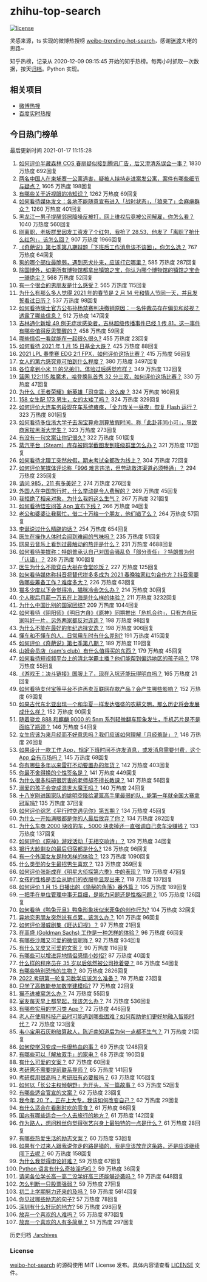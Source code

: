 # zhihu-top-search

[![license](https://img.shields.io/github/license/Arrackisarookie/zhihu-top-search)](https://github.com/Arrackisarookie/zhihu-top-search/blob/master/LICENSE)

灵感来源，ts 实现的微博热搜榜 [weibo-trending-hot-search](https://github.com/justjavac/weibo-trending-hot-search)，感谢[迷渡](https://github.com/justjavac)大佬的思路~

知乎热榜，记录从 2020-12-09 09:15:45 开始的知乎热榜。每两小时抓取一次数据，按天[归档](./archives)。Python 实现。

## 相关项目
+ [微博热搜](https://github.com/Arrackisarookie/weibo-hot-search)
+ [百度实时热搜](https://github.com/Arrackisarookie/baidu-hot-search)

## 今日热门榜单

<!-- Rank Begin -->

最后更新时间 2021-01-17 11:15:28

1. [如何评价半藏森林 COS 春丽疑似接到腾讯广告，后又澄清系误会一事？](https://www.zhihu.com/question/439594856) 1830 万热度 692回复
1. [两名中国人在柬埔寨一公寓遇害，疑被人挟持走进案发公寓，案件有哪些细节与疑点？](https://www.zhihu.com/question/439363050) 1605 万热度 198回复
1. [有哪些关于近视眼的冷知识？](https://www.zhihu.com/question/437446126) 1262 万热度 69回复
1. [如何看待媒体发文：各地不能随意宣布进入「战时状态」，「狼来了」会麻痹群众？](https://www.zhihu.com/question/439609149) 1260 万热度 401回复
1. [黑龙江一男子提醒邻居降噪反被打，网上维权后竟被公司解雇，你怎么看？](https://www.zhihu.com/question/439492690) 1040 万热度 560回复
1. [刚离职，老板群里因发工资发了个红包，我抢了 28.53，他发了「离职了抢什么红包」，该怎么回？](https://www.zhihu.com/question/406777225) 907 万热度 1966回复
1. [《奇葩说》第七季第八期辩题「下班后工作消息该不该回」，你怎么选？](https://www.zhihu.com/question/439692187) 767 万热度 64回复
1. [狗的哪个部位最脆弱，遇到恶犬扑来，应该打它哪里？](https://www.zhihu.com/question/315822708) 585 万热度 287回复
1. [除国博外，如果所有博物馆都拿出镇馆之宝，你认为哪个博物馆的镇馆之宝会一骑绝尘？](https://www.zhihu.com/question/439459795) 568 万热度 52回复
1. [有一个很会的男朋友是什么感受？](https://www.zhihu.com/question/391872560) 565 万热度 115回复
1. [为什么有那么多人觉得 2021 年的春节是 2 月 14 号和情人节同一天，并且发誓看过日历？](https://www.zhihu.com/question/438961635) 537 万热度 98回复
1. [如何看待瑞士官方公布孙杨禁赛判决撤销原因：一名仲裁员存在偏见和歧视？透露了哪些信息？](https://www.zhihu.com/question/439609004) 512 万热度 147回复
1. [吉林通化新增 49 例无症状感染者，吉林超级传播事件已经 1 传 81，这一事件有哪些值得反思警醒的？](https://www.zhihu.com/question/439640554) 458 万热度 59回复
1. [哪些情侣一看就能在一起很久很久?](https://www.zhihu.com/question/309398217) 455 万热度 23回复
1. [如何看待 2021 年 1 月 15 日基金大跌？](https://www.zhihu.com/question/439488842) 425 万热度 88回复
1. [2021 LPL 春季赛 EDG 2:1 FPX，如何评价这场比赛？](https://www.zhihu.com/question/439678590) 415 万热度 56回复
1. [女人的第六感究竟可怕到什么程度？](https://www.zhihu.com/question/33311702) 380 万热度 3497回复
1. [各位拿到小米 11 的兄弟们，体验过后感觉咋样？](https://www.zhihu.com/question/437497000) 349 万热度 132回复
1. [篮网 122:115 胜魔术，哈登换队首秀 32 分三双，如何评价这场比赛？](https://www.zhihu.com/question/439753832) 330 万热度 47回复
1. [为什么《王者荣耀》新英雄「司空震」这么废？](https://www.zhihu.com/question/439314693) 324 万热度 160回复
1. [158 女生配 173 男生，女的太矮了吗？](https://www.zhihu.com/question/438744019) 324 万热度 329回复
1. [如何评价大连车务段现在车系统瘫痪，「全力攻关一昼夜」恢复 Flash 运行？](https://www.zhihu.com/question/439434803) 323 万热度 801回复
1. [如何看待多位浙大学子去淘宝算命测算放假时间，称「此卦非同小可」，导致商家拉黑浙大学生？](https://www.zhihu.com/question/439266362) 323 万热度 273回复
1. [有没有一句文案让你记很久?](https://www.zhihu.com/question/432213645) 322 万热度 501回复
1. [蒸汽平台（Steam）库存被同学截图发到班级群里怎么办？](https://www.zhihu.com/question/397721693) 321 万热度 117回复
1. [如何看待北理工突然放假，期末考试全都改为线上？](https://www.zhihu.com/question/439582454) 304 万热度 72回复
1. [如何评价某媒体评论称「996 难言违法，但劳动救济渠道必须畅通」？](https://www.zhihu.com/question/439481745) 294 万热度 235回复
1. [请问 985，211 有多美好？](https://www.zhihu.com/question/438353781) 274 万热度 276回复
1. [外国人在中国旅行时，什么举动是令人费解的？](https://www.zhihu.com/question/438531327) 269 万热度 45回复
1. [我拒绝了相亲对象，为什么我妈这么生气？](https://www.zhihu.com/question/438882455) 267 万热度 321回复
1. [如何看待悟空问答 App 宣布下线？](https://www.zhihu.com/question/439340180) 266 万热度 94回复
1. [老公和婆婆让我帮忙，借二十万给一个朋友，他们错了么？](https://www.zhihu.com/question/438988401) 264 万热度 57回复
1. [李诞说过什么精辟的话？](https://www.zhihu.com/question/307391327) 254 万热度 654回复
1. [医生在操作人体时会闻到难闻的气味吗？](https://www.zhihu.com/question/438372820) 235 万热度 51回复
1. [网易云音乐上看到过最触动的热评是什么？](https://www.zhihu.com/question/323985794) 231 万热度 4688回复
1. [如何看待美媒称：特朗普承认自己对国会骚乱负「部分责任」？特朗普为何「认错」？](https://www.zhihu.com/question/439017559) 228 万热度 100回复
1. [医生为什么不能穿白大褂在食堂吃饭？](https://www.zhihu.com/question/439426998) 227 万热度 125回复
1. [如何看待媒体称抖音将替代拼多多成为 2021 春晚独家红包合作方？抖音需要做哪些筹备工作？难度多大？](https://www.zhihu.com/question/439647367) 226 万热度 63回复
1. [猫多少度以下会觉得冷，猫咪冷会怎么办？](https://www.zhihu.com/question/418412189) 214 万热度 30回复
1. [个人税后月薪一万五在上海是什么样的体验？](https://www.zhihu.com/question/277693876) 211 万热度 3232回复
1. [为什么中国比别的国家团结?](https://www.zhihu.com/question/385179186) 209 万热度 1044回复
1. [如何看待《阴阳师》《明日方舟》《原神》同期推出「危机合约」，只有方舟玩家叫好一片，另外两家都反对连连？](https://www.zhihu.com/question/439622032) 198 万热度 98回复
1. [为什么不能在最好的年纪选择安逸？](https://www.zhihu.com/question/433551479) 198 万热度 906回复
1. [懂车和不懂车的人，日常用车时有什么差别?](https://www.zhihu.com/question/323302262) 191 万热度 415回复
1. [如何评价《奇葩说》第七季第八期？](https://www.zhihu.com/question/439695417) 189 万热度 119回复
1. [山姆会员店（sam's club）有什么值得买的东西？](https://www.zhihu.com/question/58897556) 179 万热度 45回复
1. [如何看待短视频平台上的清北学霸主播？他们能帮到偏远地区的孩子吗？](https://www.zhihu.com/question/439505036) 178 万热度 55回复
1. [《游戏王：决斗链接》国服上了，现在入坑还能玩得明白吗？](https://www.zhihu.com/question/436884558) 165 万热度 21回复
1. [如何看待支付宝等平台不许再卖互联网存款产品？会产生哪些影响？](https://www.zhihu.com/question/439561713) 152 万热度 69回复
1. [如果古代东北亚出现一个和华夏一样发达强盛的农耕文明，那么历史将会发展成什么样？](https://www.zhihu.com/question/423318234) 152 万热度 90回复
1. [随着骁龙 888 和麒麟 9000 的 5nm 系列轻微翻车现象发生，手机芯片是不是面临了瓶颈？](https://www.zhihu.com/question/437367381) 146 万热度 54回复
1. [女生应该为来月经而不好意思吗？我们应该如何理解「月经羞耻」？](https://www.zhihu.com/question/439002774) 146 万热度 26回复
1. [如果设计一款工作 App，规定下班时间不许发消息，或发消息需要付费，这个 App 会有市场吗？](https://www.zhihu.com/question/439733944) 145 万热度 68回复
1. [你有哪些多年以来雷打不动要置办的年货？](https://www.zhihu.com/question/39640704) 142 万热度 403回复
1. [你最不舍得换的个性签名是？](https://www.zhihu.com/question/363666577) 141 万热度 449回复
1. [为什么很多科研很厉害的老师却不擅长教课？](https://www.zhihu.com/question/28692518) 141 万热度 56回复
1. [溺爱的孩子会变成混世大魔王吗？](https://www.zhihu.com/question/40523986) 140 万热度 24回复
1. [十八岁刚进国家队的姚明空降给灌篮高手里最弱的队，能第一年就全国大赛拿冠军吗?](https://www.zhihu.com/question/438405250) 135 万热度 37回复
1. [如何评价综艺《平行时空遇见你》第五期？](https://www.zhihu.com/question/439440841) 134 万热度 45回复
1. [为什么一开始满眼都是你的人最后放弃了你？](https://www.zhihu.com/question/437654996) 134 万热度 282回复
1. [为什么车商 2000 块收的车，5000 块卖掉还一直强调自己卖车没赚钱？](https://www.zhihu.com/question/434339039) 133 万热度 137回复
1. [如何评价《原神》游戏活动「无相交响诗」？](https://www.zhihu.com/question/439643458) 129 万热度 34回复
1. [银行大龄剩女的最后归宿都是什么?](https://www.zhihu.com/question/429775260) 126 万热度 96回复
1. [有一个外国女友是种怎样的体验？](https://www.zhihu.com/question/27428976) 123 万热度 1090回复
1. [什么类型的女生最招男生喜欢？](https://www.zhihu.com/question/410755157) 123 万热度 359回复
1. [如何评价张新成在《明星大侦探第六季》中的表现？](https://www.zhihu.com/question/439508998) 119 万热度 47回复
1. [女孩的性格是否会从她们的衣服中显现出来？](https://www.zhihu.com/question/421780799) 118 万热度 137回复
1. [如何评价 1 月 15 日播出的《隐秘的角落》番外篇？](https://www.zhihu.com/question/439536977) 105 万热度 189回复
1. [一把手在单位管理中事无巨细，是能力问题还是性格问题？](https://www.zhihu.com/question/436496164) 105 万热度 126回复
1. [如何看待《鸭兔元旦》鸭兔形象状似米菲兔的创作行为?](https://www.zhihu.com/question/439584918) 104 万热度 32回复
1. [异地恋男朋友突然说有点累，该怎么办？](https://www.zhihu.com/question/431902400) 101 万热度 96回复
1. [如何评价漫威剧集《旺达幻视》？](https://www.zhihu.com/question/436980136) 97 万热度 21回复
1. [在高盛 (Goldman Sachs) 工作是一种怎样的体验？](https://www.zhihu.com/question/24396479) 96 万热度 66回复
1. [有哪些沙雕又可爱的微信昵称？](https://www.zhihu.com/question/340847881) 92 万热度 934回复
1. [有什么又皮又可爱的文案？](https://www.zhihu.com/question/422507482) 90 万热度 116回复
1. [有哪些可以增进异地情侣感情小妙招?](https://www.zhihu.com/question/386411013) 87 万热度 40回复
1. [什么样的程序员在 35 岁以后依然被公司抢着要？](https://www.zhihu.com/question/437925439) 86 万热度 54回复
1. [有哪些特别恐怖的生物？](https://www.zhihu.com/question/53934389) 80 万热度 2826回复
1. [2022 考研第一轮复习数学应该怎么准备？](https://www.zhihu.com/question/417958735) 78 万热度 23回复
1. [只学了高数能参加数学建模吗?](https://www.zhihu.com/question/372287320) 77 万热度 22回复
1. [猫不进被窝怎么办？](https://www.zhihu.com/question/438363702) 74 万热度 55回复
1. [室友每天早上都早起，我该怎么办？](https://www.zhihu.com/question/298972541) 74 万热度 536回复
1. [有哪些实用的学习类 App？](https://www.zhihu.com/question/28311690) 72 万热度 446回复
1. [老人在使用科技产品时可能遇到哪些困难？如何帮助他们更好地融入智能时代？](https://www.zhihu.com/question/438465058) 72 万热度 123回复
1. [韦小宝用石灰粉暗算敌人，陈近南知道后为何一点都不生气？](https://www.zhihu.com/question/439148882) 71 万热度 21回复
1. [如何使学习变成一件很热血的事？](https://www.zhihu.com/question/39732240) 69 万热度 1248回复
1. [有哪些可以「解放双手」的家电？](https://www.zhihu.com/question/438924211) 68 万热度 190回复
1. [有什么可爱的文案？](https://www.zhihu.com/question/432252709) 67 万热度 60回复
1. [考研需不需要提前联系导师？](https://www.zhihu.com/question/333895524) 65 万热度 141回复
1. [考研费用很高吗？考研班有必要报吗？](https://www.zhihu.com/question/306512527) 63 万热度 105回复
1. [如何以「长公主权倾朝野」为开头，写一篇故事？](https://www.zhihu.com/question/402010747) 63 万热度 52回复
1. [有哪些适合官宣的文案？](https://www.zhihu.com/question/436157838) 62 万热度 23回复
1. [我今年 20 了，正在上大专，我该如何改变自己？](https://www.zhihu.com/question/303962412) 62 万热度 29回复
1. [有什么适合在看剧时吃的零食？](https://www.zhihu.com/question/430963011) 61 万热度 66回复
1. [国内有哪些适合一个人去旅行的地方？](https://www.zhihu.com/question/318166662) 61 万热度 142回复
1. [作为路人，想问粉丝你觉得张艺兴身上最独特的一点是什么？](https://www.zhihu.com/question/439467728) 61 万热度 28回复
1. [有哪些热爱生活的励志文案？](https://www.zhihu.com/question/431166795) 60 万热度 53回复
1. [如果有个过来人跟我说你走的路是错的，我是应该放弃这条路，还是应该继续闯下去呢？](https://www.zhihu.com/question/435900611) 60 万热度 158回复
1. [为什么我觉得申论好难？](https://www.zhihu.com/question/431272244) 59 万热度 67回复
1. [Python 语言有什么奇技淫巧吗？](https://www.zhihu.com/question/431725755) 59 万热度 36回复
1. [请问各位学长高一高二没学好高三还能够逆袭吗？](https://www.zhihu.com/question/437098067) 59 万热度 648回复
1. [怎么判断一只股票强弱？](https://www.zhihu.com/question/437213869) 59 万热度 27回复
1. [初二上学期努力还来的及吗？](https://www.zhihu.com/question/433201988) 59 万热度 5614回复
1. [你见过哪些励志的句子?](https://www.zhihu.com/question/407149621) 57 万热度 78回复
1. [深圳有什么好玩的地方?](https://www.zhihu.com/question/23191525) 56 万热度 298回复
1. [放弃一个喜欢的人难吗？](https://www.zhihu.com/question/438483669) 55 万热度 873回复
1. [放弃一个喜欢的人有多简单？](https://www.zhihu.com/question/438210675) 51 万热度 297回复
<!-- Rank End -->

历史归档 [./archives](./archives)

### License

[weibo-hot-search](https://github.com/Arrackisarookie/zhihu-top-search) 的源码使用 MIT License 发布。具体内容请查看 [LICENSE](./LICENSE) 文件。
